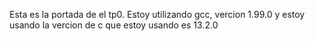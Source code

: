 Esta es la portada de el tp0.
Estoy utilizando gcc, vercion 1.99.0 y estoy usando la vercion de c que estoy usando es 13.2.0
